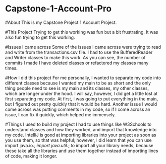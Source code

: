 # Capstone-1-Account-Pro
#About
This is my Capstone Project 1 Account Project.

#This Project
Trying to get this working was fun but a bit frustrating. It was also fun trying to get this working.

#Issues I came across
Some of the issues I came across were trying to read and write from the transactions.csv file. I had to use the BufferedReader and Writer classes to make this work. As you can see, the number of commits I made I have deleted classes or refactored my classes many times.

#How I did this project
For me personally, I wanted to separate my code into different classes because I wanted my main to be as short and the only thing people need to see is my main and its classes, my other classes, which are longer under the hood. I will say, however, I did get a little lost at first separating my code. At first, I was going to put everything in the main, but I figured out pretty quickly that it would be hard. Another issue I would come across was putting comments in my code, so if I come across an issue, I can fix it quickly, which helped me immensely. 

#Things I used to build my project
I had to use things like W3Schools to understand classes and how they worked, and import that knowledge into my code. IntelliJ is good at importing libraries into your project as soon as you use them, so that was helpful; however, I did learn that you can use import java.io.*; import java.util.*; to import all your library needs, because these take all the libraries and use them together instead of importing lines of code, making it longer. 
